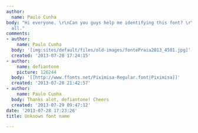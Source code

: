 ```yaml
---
author:
  name: Paulo Cunha
body: "Hi everyone. \r\nCan you guys help me identifying this font? \r\nThank you
  all."
comments:
- author:
    name: Paulo Cunha
  body: '[img:sites/default/files/old-images/fontePraia2013_4501.jpg]'
  created: '2013-07-28 17:24:15'
- author:
    name: defiantone
    picture: 126244
  body: '[[http://www.ffonts.net/Piximisa-Regular.font|Piximisa]]'
  created: '2013-07-28 21:42:57'
- author:
    name: Paulo Cunha
  body: Thanks alot, defiantone! Cheers
  created: '2013-07-29 09:47:12'
date: '2013-07-28 17:23:26'
title: Unknown font name

---
```

